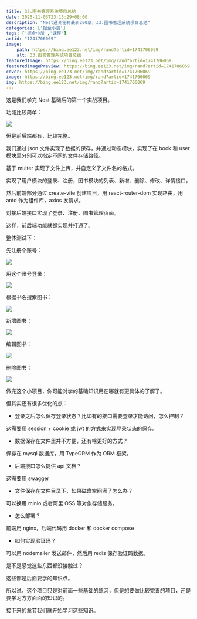 ```yaml
---
title: 33.图书管理系统项目总结
date: 2025-11-03T23:13:29+08:00
description: "Nest通关秘籍最新200章，33.图书管理系统项目总结"
categories: ['掘金小册']
tags: ['掘金小册','课程']
artid: "1741706069"
image:
    path: https://bing.ee123.net/img/rand?artid=1741706069
    alt: 33.图书管理系统项目总结
featuredImage: https://bing.ee123.net/img/rand?artid=1741706069
featuredImagePreview: https://bing.ee123.net/img/rand?artid=1741706069
cover: https://bing.ee123.net/img/rand?artid=1741706069
image: https://bing.ee123.net/img/rand?artid=1741706069
img: https://bing.ee123.net/img/rand?artid=1741706069
---
```


这是我们学完 Nest 基础后的第一个实战项目。

功能比较简单：

![](https://p1-juejin.byteimg.com/tos-cn-i-k3u1fbpfcp/34f6cbd2e52c483e8d6a91f6033330e0~tplv-k3u1fbpfcp-jj-mark:0:0:0:0:q75.image#?w=1354&h=1142&s=96014&e=png&b=ffffff)

但是前后端都有，比较完整。

我们通过 json 文件实现了数据的保存，并通过动态模块，实现了在 book 和 user 模块里分别可以指定不同的文件存储路径。

基于 multer 实现了文件上传，并自定义了文件名的格式。

实现了用户模块的登录、注册，图书模块的列表、新增、删除、修改、详情接口。

然后前端部分通过 create-vite 创建项目，用 react-router-dom 实现路由，用 antd 作为组件库，axios 发请求。

对接后端接口实现了登录、注册、图书管理页面。

这样，前后端功能就都实现并打通了。

整体测试下：

先注册个账号：

![](https://p9-juejin.byteimg.com/tos-cn-i-k3u1fbpfcp/3edd949210ea4c2d84d64c77d1920928~tplv-k3u1fbpfcp-jj-mark:0:0:0:0:q75.image#?w=2424&h=1258&s=448023&e=gif&f=52&b=fefefe)

用这个账号登录：

![](https://p1-juejin.byteimg.com/tos-cn-i-k3u1fbpfcp/3e97eb7e82bb44eb9eece9c6df29946e~tplv-k3u1fbpfcp-jj-mark:0:0:0:0:q75.image#?w=2424&h=1258&s=698347&e=gif&f=54&b=fefefe)

根据书名搜索图书：

![](https://p1-juejin.byteimg.com/tos-cn-i-k3u1fbpfcp/50ccc9e0443a4e36aadb58a0d90ccb2c~tplv-k3u1fbpfcp-jj-mark:0:0:0:0:q75.image#?w=2424&h=1258&s=951935&e=gif&f=70&b=fafafa)

新增图书：

![](https://p1-juejin.byteimg.com/tos-cn-i-k3u1fbpfcp/24f0e478fd8240658b488cb3f7c8db5d~tplv-k3u1fbpfcp-jj-mark:0:0:0:0:q75.image#?w=2600&h=1528&s=6356259&e=gif&f=56&b=fbfbfb)

编辑图书：

![](https://p6-juejin.byteimg.com/tos-cn-i-k3u1fbpfcp/7a467463fc3647ac9f4643fb2913c079~tplv-k3u1fbpfcp-jj-mark:0:0:0:0:q75.image#?w=2600&h=1528&s=6043969&e=gif&f=59&b=fbfafa)

删除图书：

![](https://p3-juejin.byteimg.com/tos-cn-i-k3u1fbpfcp/aaa13c1b24264ad79f352c2a471a17c6~tplv-k3u1fbpfcp-jj-mark:0:0:0:0:q75.image#?w=2600&h=1528&s=909694&e=gif&f=29&b=fcfbfb)

做完这个小项目，你可能对学的基础知识用在哪就有更具体的了解了。

但其实还有很多优化的点：

- 登录之后怎么保存登录状态？比如有的接口需要登录才能访问，怎么控制？

这需要用 session + cookie 或 jwt 的方式来实现登录状态的保存。

- 数据保存在文件里并不方便，还有啥更好的方式？

保存在 mysql 数据库，用 TypeORM 作为 ORM 框架。

- 后端接口怎么提供 api 文档？

这需要用 swagger

- 文件保存在文件目录下，如果磁盘空间满了怎么办？

可以换用 minio 或者阿里 OSS 等对象存储服务。

- 怎么部署？

前端用 nginx，后端代码用 docker 和 docker compose

- 如何实现验证码？

可以用 nodemailer 发送邮件，然后用 redis 保存验证码数据。

是不是感觉这些东西都没接触过？

这些都是后面要学的知识点。

所以说，这个项目只是对前面一些基础的练习，但是想要做比较完善的项目，还是要学习方方面面的知识的。

接下来的章节我们就开始学习这些知识。
